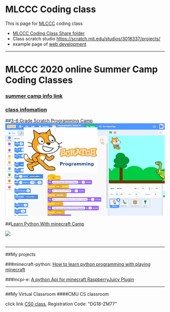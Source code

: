 #   MLCCC Coding class
 
This is page for <a target="_blank" href="http://mlccc.org">MLCCC</a> coding class
  
* <a target="_blank" href="https://1drv.ms/u/s!Avm-0LBz8-Jhg4M4HD4vOYb3PJFYUA?e=2ZGBLU">MLCCC Coding Class Share folder</a>
* Class scratch studio <a target="_blank"
                href="https://scratch.mit.edu/studios/3018337/projects/">https://scratch.mit.edu/studios/3018337/projects/</a>
* example page of <a target="_blank" href="./samples/index.html">web development</a>

<hr>
<h1>MLCCC 2020 online Summer Camp Coding Classes </h1>

<h3>
    <a href="http://www.mlccc.org/MlcccV2/Forms/V2/Programs/Camp/SummerCamp.aspx"> summer camp info link </a>
</h3>
<h3><a href="https://docs.google.com/document/d/1mQp7h046v4X_VSOHjRN2MO03S4MtN8X5Zs1uUbwksuU/edit?usp=sharing">
        class infomation
    </a>
</h3>


##[3-6 Grade Scratch Programming Camp](./SummerCamp_Scratch/index.md)
<a href="./SummerCamp_Scratch/index.md">
        <img src="./images/image11.png" />
    </a>
    <br />

##[Learn Python With minecraft Camp](./SummerCamp_Python_Minecraft/index.md)
    
<a href="./SummerCamp_Python_Minecraft/index.md">
        <img src="https://stoneskin.github.io/python-minecraft/documents/ProgrammingWithMineCraftPython.png" />
</a>
<br><br>

<hr>


##My projects

###minecraft-python:
<a href="https://stoneskin.github.io/python-minecraft"> How to learn python programming with playing minecraft</a>

###mcpi-e:
<a href="https://stoneskin.github.io/mcpi-e/">A python Api for minecraft RaspberryJuicy Plugin</a>
<hr>

##My Virtual Classroom
####CMU CS classroom
<p> click link <a target="_blank" href="https://academy.cs.cmu.edu/splash">CS0 class</a>, Registration Code:
        "DG18-ZM77" </p>

